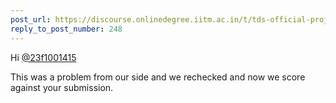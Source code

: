 ```yaml
---
post_url: https://discourse.onlinedegree.iitm.ac.in/t/tds-official-project1-discrepencies/171141/251
reply_to_post_number: 248
---
```

Hi [@23f1001415](/u/23f1001415)

This was a problem from our side and we rechecked and now we score against your submission.